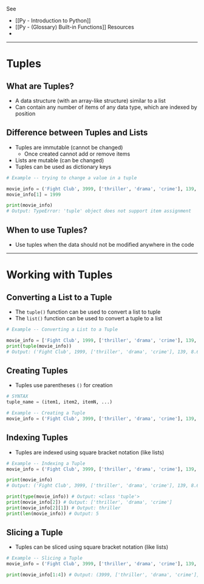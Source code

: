See
* [[Py - Introduction to Python]]
* [[Py - (Glossary) Built-in Functions]]
Resources
* 

---
# Tuples
## What are Tuples?
* A data structure (with an array-like structure) similar to a list
* Can contain any number of items of any data type, which are indexed by position

## Difference between Tuples and Lists
* Tuples are immutable (cannot be changed)
	* Once created cannot add or remove items
* Lists are mutable (can be changed)
* Tuples can be used as dictionary keys
```Python
# Example -- trying to change a value in a tuple

movie_info = ('Fight Club', 3999, ['thriller', 'drama', 'crime'], 139, 8.644)
movie_info[1] = 1999

print(movie_info) 
# Output: TypeError: 'tuple' object does not support item assignment 
```

## When to use Tuples?
* Use tuples when the data should not be modified anywhere in the code


---
# Working with Tuples

## Converting a List to a Tuple
* The `tuple()` function can be used to convert a list to tuple
* The `list()` function can be used to convert a tuple to a list 
```Python
# Example -- Converting a List to a Tuple

movie_info = ['Fight Club', 1999, ['thriller', 'drama', 'crime'], 139, 8.644]
print(tuple(movie_info)) 
# Output: ('Fight Club', 1999, ['thriller', 'drama', 'crime'], 139, 8.644)
```

## Creating Tuples
* Tuples use parentheses `()` for creation
```Python
# SYNTAX
tuple_name = (item1, item2, itemN, ...)
```

```Python
# Example -- Creating a Tuple
movie_info = ('Fight Club', 3999, ['thriller', 'drama', 'crime'], 139, 8.644)
```

## Indexing Tuples
* Tuples are indexed using square bracket notation (like lists)
```Python
# Example -- Indexing a Tuple
movie_info = ('Fight Club', 3999, ['thriller', 'drama', 'crime'], 139, 8.644)

print(movie_info) 
# Output: ('Fight Club', 3999, ['thriller', 'drama', 'crime'], 139, 8.644)

print(type(movie_info)) # Output: <class 'tuple'>
print(movie_info[2]) # Output: ['thriller', 'drama', 'crime'] 
print(movie_info[2][1]) # Output: thriller
print(len(movie_info)) # Output: 5
```

## Slicing a Tuple
* Tuples can be sliced using square bracket notation (like lists)
```Python
# Example -- Slicing a Tuple
movie_info = ('Fight Club', 3999, ['thriller', 'drama', 'crime'], 139, 8.644)

print(movie_info[1:4]) # Output: (3999, ['thriller', 'drama', 'crime'], 139)
```
